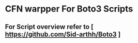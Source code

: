 # CFN warpper For Boto3 Scripts 
## For Script overview refer to [ https://github.com/Sid-arthh/Boto3 ]
